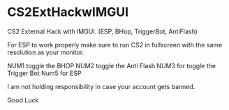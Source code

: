 # CS2ExtHackwIMGUI
CS2 External Hack with IMGUI. (ESP, BHop, TriggerBot, AntiFlash)

For ESP to work properly make sure to run CS2 in fullscreen with the same resolution as your monitor.

NUM1 toggle the BHOP
NUM2 toggle the Anti Flash
NUM3 for toggle the Trigger Bot
Num5 for ESP


I am not holding responsibility in case your account gets banned.

Good Luck
